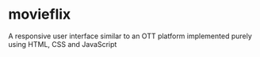 # movieflix
 A responsive user interface similar to an OTT platform implemented purely using HTML, CSS and JavaScript
